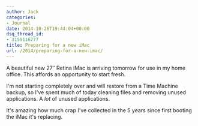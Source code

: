 ```yaml
---
author: Jack
categories:
- Journal
date: 2014-10-26T19:44:04+00:00
dsq_thread_id:
- 3159116777
title: Preparing for a new iMac
url: /2014/preparing-for-a-new-imac/
---
```


A beautiful new 27&#8243; Retina iMac is arriving tomorrow for use in my home office. This affords an opportunity to start fresh.

I'm not starting completely over and will restore from a Time Machine backup, so I've spent much of today cleaning files and removing unused applications. A _lot_ of unused applications.

It's amazing how much crap I've collected in the 5 years since first booting the iMac it's replacing.